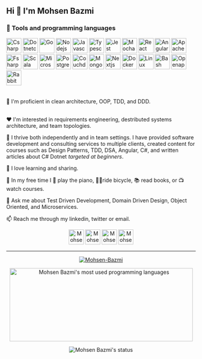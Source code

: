 
<h2 > Hi 👋 I'm Mohsen Bazmi </h2>

<h3>🔧 Tools and programming languages </h3>

<div>
  <img alt="Csharp" src="https://cdn.jsdelivr.net/gh/devicons/devicon/icons/csharp/csharp-original.svg" height="40" />
  <img alt="Dotnetcore" src="https://cdn.jsdelivr.net/gh/devicons/devicon/icons/dotnetcore/dotnetcore-original.svg" height="40" />
  <img alt="Go" src="https://cdn.jsdelivr.net/gh/devicons/devicon/icons/go/go-original-wordmark.svg" height="40" />
  <img alt="Nodejs" src="https://cdn.jsdelivr.net/gh/devicons/devicon/icons/nodejs/nodejs-original.svg" height="40" /> 
  <img alt="Javascript" src="https://cdn.jsdelivr.net/gh/devicons/devicon/icons/javascript/javascript-original.svg" height="40" /> 
  <img alt="Typescript" src="https://cdn.jsdelivr.net/gh/devicons/devicon/icons/typescript/typescript-plain.svg" height="40" /> 
  <img alt="Jest" src="https://cdn.jsdelivr.net/gh/devicons/devicon/icons/jest/jest-plain.svg" height="40" />    
  <img alt="Mocha" src="https://cdn.jsdelivr.net/gh/devicons/devicon/icons/mocha/mocha-plain.svg" height="40" />    
  <img alt="React" src="https://cdn.jsdelivr.net/gh/devicons/devicon/icons/react/react-original-wordmark.svg" height="40" />  
  <img alt="Angularjs" src="https://cdn.jsdelivr.net/gh/devicons/devicon/icons/angularjs/angularjs-original-wordmark.svg" height="40" />   
  <img alt="Apachekafka" src="https://cdn.jsdelivr.net/gh/devicons/devicon/icons/apachekafka/apachekafka-original-wordmark.svg" height="40" /> 
  <img alt="Fsharp" src="https://cdn.jsdelivr.net/gh/devicons/devicon/icons/fsharp/fsharp-original.svg" height="40" />       
  <img alt="Scala" src="https://cdn.jsdelivr.net/gh/devicons/devicon/icons/scala/scala-original-wordmark.svg" height="40" />       
  <img alt="Microsoftsqlserver" src="https://cdn.jsdelivr.net/gh/devicons/devicon/icons/microsoftsqlserver/microsoftsqlserver-plain-wordmark.svg" height="40" />       
  <img alt="Postgresql" src="https://cdn.jsdelivr.net/gh/devicons/devicon/icons/postgresql/postgresql-original-wordmark.svg" height="40" />       
  <img alt="Couchdb" src="https://cdn.jsdelivr.net/gh/devicons/devicon/icons/couchdb/couchdb-original-wordmark.svg" height="40" />       
  <img alt="Mongodb" src="https://cdn.jsdelivr.net/gh/devicons/devicon/icons/mongodb/mongodb-original-wordmark.svg" height="40" />       
  <img alt="Nextjs" src="https://cdn.jsdelivr.net/gh/devicons/devicon/icons/nextjs/nextjs-original-wordmark.svg" height="40" />       
  <img alt="Docker" src="https://cdn.jsdelivr.net/gh/devicons/devicon/icons/docker/docker-plain-wordmark.svg" height="40" />       
  <img alt="Linux" src="https://cdn.jsdelivr.net/gh/devicons/devicon/icons/linux/linux-original.svg" height="40" />       
  <img alt="Bash" src="https://cdn.jsdelivr.net/gh/devicons/devicon/icons/bash/bash-original.svg" height="40" />     
  <img alt="Openapi" src="https://www.cdnlogo.com/logos/o/44/openapi-wordmark.svg" height="40"/>
  <img alt="Rabbitmq" src="https://www.cdnlogo.com/logos/r/32/rabbitmq.svg" height="40"/>
</div>
<br>
<br>
🌱 I'm proficient in clean architecture, OOP, TDD, and DDD.
<br>
<br>


❤️ I'm interested in requirements engineering, destributed systems architecture, and team topologies.

👥 I thrive both independently and in team settings. I have provided software development and consulting services to multiple clients, created content for courses such as Design Patterns, TDD, DSA, Angular, C#, and written articles about C# Dotnet <i>targeted at beginners</i>.

🚀 I love learning and sharing.

🎨 In my free time I 🎹 play the piano, 🚴‍♂️ride bicycle, 📚 read books, or 📺 watch courses.

💬 Ask me about Test Driven Development, Domain Driven Design, Object Oriented, and Microservices.

📫 Reach me through my linkedin, twitter or email.

<div align="center">


[<img alt="Mohsen Bazmi's Linkedin" src="https://cdn.jsdelivr.net/gh/devicons/devicon/icons/linkedin/linkedin-original.svg" width="40"/>](https://www.linkedin.com/in/Mohsen-Bazmi)
[<img alt="Mohsen Bazmi's Twitter" src="https://cdn.jsdelivr.net/gh/devicons/devicon/icons/twitter/twitter-original.svg"  width="40"/>](https://twitter.com/mohsenbazmi)
[<img alt="Mohsen Bazmi Gmail" src="https://www.cdnlogo.com/logos/g/68/gmail.svg"  width="40"/>](mailto:Mohsen.Bazmi@gmail.com)
[<img alt="Mohsen Bazmi Stackoverflow" src="https://cdn.sstatic.net/Sites/stackoverflow/Img/favicon.ico?v=ec617d715196"  width="40"/>](https://stackoverflow.com/users/514329/mohsen)

</div>

<hr>



<p align="center"> 
  <a href="https://github.com/ryo-ma/github-profile-trophy"><img src="https://github-profile-trophy.vercel.app/?username=Mohsen-Bazmi" alt="Mohsen-Bazmi" /></a> 
</p>

<div align="center">
<p><img height="195px" width="487px" src="https://github-readme-stats.vercel.app/api/top-langs?username=Mohsen-Bazmi&show_icons=true&locale=en&layout=compact" alt="Mohsen Bazmi's most used programming languages" /></p>
<p><img alt="Mohsen Bazmi's status" src="https://github-readme-stats.vercel.app/api?username=Mohsen-Bazmi&show_icons=true&locale=en" /></p>
</div>

<!--
**Mohsen-Bazmi/Mohsen-Bazmi** is a ✨ _special_ ✨ repository because its `README.md` (this file) appears on your GitHub profile.

Here are some ideas to get you started:

- 🔭 I’m currently working on ...
- 🌱 I’m currently learning ...
- 👯 I’m looking to collaborate on ...
- 🤔 I’m looking for help with ...
- 💬 Ask me about ...
- 📫 How to reach me: ...
- 😄 Pronouns: ...
- ⚡ Fun fact: ...
-->
